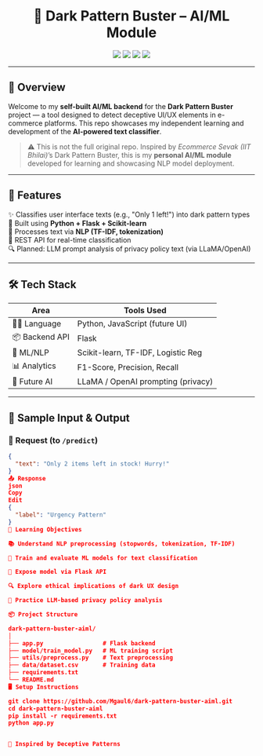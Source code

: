 <h1 align="center">🧠 Dark Pattern Buster – AI/ML Module</h1>

<p align="center">
  <img src="https://img.shields.io/badge/Status-In%20Progress-orange" />
  <img src="https://img.shields.io/badge/Python-3.10-blue" />
  <img src="https://img.shields.io/badge/NLP-Text_Classification-green" />
  <img src="https://img.shields.io/badge/License-MIT-lightgrey" />
</p>

---

## 🎯 Overview

Welcome to my **self-built AI/ML backend** for the **Dark Pattern Buster** project — a tool designed to detect deceptive UI/UX elements in e-commerce platforms. This repo showcases my independent learning and development of the **AI-powered text classifier**.

> ⚠️ This is not the full original repo. Inspired by *Ecommerce Sevak (IIT Bhilai)*’s Dark Pattern Buster, this is my **personal AI/ML module** developed for learning and showcasing NLP model deployment.

---

## 🚀 Features

✨ Classifies user interface texts (e.g., "Only 1 left!") into dark pattern types  
🧠 Built using **Python + Flask + Scikit-learn**  
📜 Processes text via **NLP (TF-IDF, tokenization)**  
🔗 REST API for real-time classification  
🔍 Planned: LLM prompt analysis of privacy policy text (via LLaMA/OpenAI)

---

## 🛠️ Tech Stack

| Area            | Tools Used                         |
|-----------------|------------------------------------|
| 👨‍💻 Language     | Python, JavaScript (future UI)     |
| 📦 Backend API   | Flask                              |
| 🤖 ML/NLP        | Scikit-learn, TF-IDF, Logistic Reg |
| 📊 Analytics     | F1-Score, Precision, Recall         |
| 🧠 Future AI     | LLaMA / OpenAI prompting (privacy) |

---

## 🧪 Sample Input & Output

### 📨 Request (to `/predict`)
```json
{
  "text": "Only 2 items left in stock! Hurry!"
}
📤 Response
json
Copy
Edit
{
  "label": "Urgency Pattern"
}
🧠 Learning Objectives

📚 Understand NLP preprocessing (stopwords, tokenization, TF-IDF)

🧠 Train and evaluate ML models for text classification

🔌 Expose model via Flask API

🔍 Explore ethical implications of dark UX design

💬 Practice LLM-based privacy policy analysis

📦 Project Structure

dark-pattern-buster-aiml/
│
├── app.py                 # Flask backend
├── model/train_model.py   # ML training script
├── utils/preprocess.py    # Text preprocessing
├── data/dataset.csv       # Training data
├── requirements.txt
└── README.md
🖥️ Setup Instructions

git clone https://github.com/Mgaul6/dark-pattern-buster-aiml.git
cd dark-pattern-buster-aiml
pip install -r requirements.txt
python app.py


📖 Inspired by Deceptive Patterns
